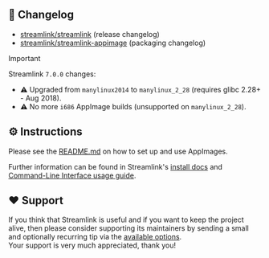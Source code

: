 ## 📝 Changelog

- [streamlink/streamlink](https://github.com/streamlink/streamlink/releases) (release changelog)
- [streamlink/streamlink-appimage](https://github.com/streamlink/streamlink-appimage/blob/master/CHANGELOG.md) (packaging changelog)

> [!IMPORTANT]  
> Streamlink `7.0.0` changes:
> - ⚠️ Upgraded from `manylinux2014` to `manylinux_2_28` (requires glibc 2.28+ - Aug 2018).
> - ⚠️ No more `i686` AppImage builds (unsupported on `manylinux_2_28`).

## ⚙️ Instructions

Please see the [README.md](https://github.com/streamlink/streamlink-appimage#how-to) on how to set up and use AppImages.

Further information can be found in Streamlink's [install docs](https://streamlink.github.io/install.html) and [Command-Line Interface usage guide](https://streamlink.github.io/cli.html).

## ❤️ Support

If you think that Streamlink is useful and if you want to keep the project alive, then please consider supporting its maintainers by sending a small and optionally recurring tip via the [available options](https://streamlink.github.io/donate.html).  
Your support is very much appreciated, thank you!
